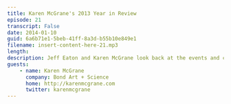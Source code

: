 ```yaml
---
title: Karen McGrane's 2013 Year in Review
episode: 21
transcript: False
date: 2014-01-10
guid: 6a6b71e1-5beb-41ff-8a3d-b55b10e849e1
filename: insert-content-here-21.mp3
length: 
description: Jeff Eaton and Karen McGrane look back at the events and content strategy trends of 2013, and make their predictions for the coming year. Along the way, they discuss the challenge of content marketing overload, the future of WYSIWYG editors, the evolution of content migration tools, and more.
guests:
    - name: Karen McGrane
      company: Bond Art + Science
      home: http://karenmcgrane.com
      twitter: karenmcgrane
---
```

